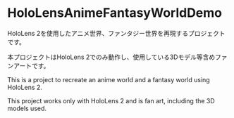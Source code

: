 # HoloLensAnimeFantasyWorldDemo

HoloLens 2を使用したアニメ世界、ファンタジー世界を再現するプロジェクトです。

本プロジェクトはHoloLens 2でのみ動作し、使用している3Dモデル等含めファンアートです。


This is a project to recreate an anime world and a fantasy world using HoloLens 2.

This project works only with HoloLens 2 and is fan art, including the 3D models used.
